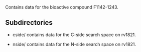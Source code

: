 Contains data for the bioactive compound F1142-1243.

## Subdirectories

- cside/ contains data for the C-side search space on rv1821.

- nside/ contains data for the N-side search space on rv1821.

